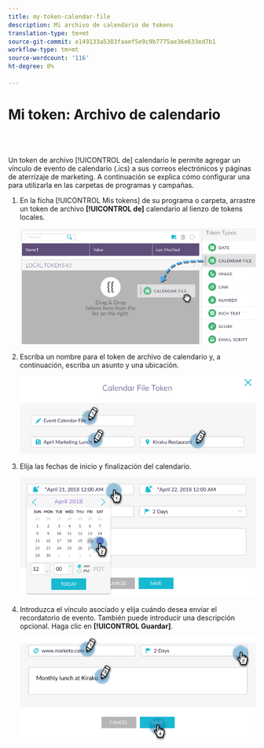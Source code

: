 ```yaml
---
title: my-token-calendar-file
description: Mi archivo de calendario de tokens
translation-type: tm+mt
source-git-commit: e149133a5383faaef5e9c9b7775ae36e633ed7b1
workflow-type: tm+mt
source-wordcount: '116'
ht-degree: 0%

---
```



# Mi token: Archivo de calendario

<br> 

Un token de archivo [!UICONTROL de] calendario le permite agregar un vínculo de evento de calendario (.ics) a sus correos electrónicos y páginas de aterrizaje de marketing. A continuación se explica cómo configurar una para utilizarla en las carpetas de programas y campañas.

1. En la ficha [!UICONTROL Mis tokens] de su programa o carpeta, arrastre un token de archivo **[!UICONTROL de]** calendario al lienzo de tokens  locales.

   ![Imagen uno](/help/sky/assets/my-tokens/my-token-calendar-file/my-token-calendar-file-1.jpg)

1. Escriba un nombre para el token de archivo de calendario y, a continuación, escriba un asunto y una ubicación.

   ![Imagen dos](/help/sky/assets/my-tokens/my-token-calendar-file/my-token-calendar-file-2.jpg)

1. Elija las fechas de inicio y finalización del calendario.

   ![Imagen tres](/help/sky/assets/my-tokens/my-token-calendar-file/my-token-calendar-file-3.jpg)

1. Introduzca el vínculo asociado y elija cuándo desea enviar el recordatorio de evento. También puede introducir una descripción opcional. Haga clic en **[!UICONTROL Guardar]**.

   ![Imagen Cuatro](/help/sky/assets/my-tokens/my-token-calendar-file/my-token-calendar-file-4.jpg)